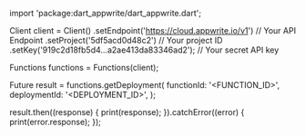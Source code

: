 import 'package:dart_appwrite/dart_appwrite.dart';

Client client = Client()
  .setEndpoint('https://cloud.appwrite.io/v1') // Your API Endpoint
  .setProject('5df5acd0d48c2') // Your project ID
  .setKey('919c2d18fb5d4...a2ae413da83346ad2'); // Your secret API key

Functions functions = Functions(client);

Future result = functions.getDeployment(
  functionId: '<FUNCTION_ID>',
  deploymentId: '<DEPLOYMENT_ID>',
);

result.then((response) {
  print(response);
}).catchError((error) {
  print(error.response);
});
